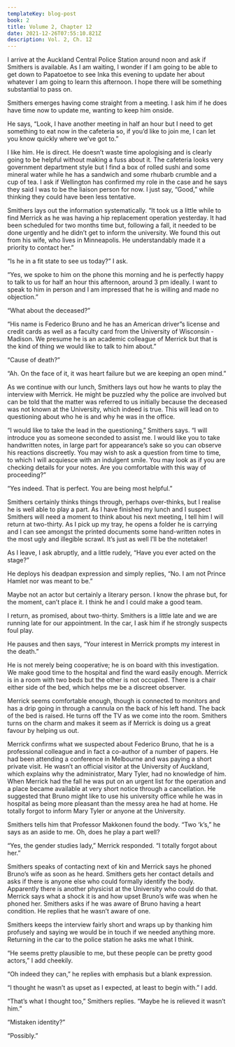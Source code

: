 ```yaml
---
templateKey: blog-post
book: 2
title: Volume 2, Chapter 12
date: 2021-12-26T07:55:10.821Z
description: Vol. 2, Ch. 12
---
```

I arrive at the Auckland Central Police Station around noon and ask if Smithers is available. As I am waiting, I wonder if I am going to be able to get down to Papatoetoe to see Inka this evening to update her about whatever I am going to learn this afternoon. I hope there will be something substantial to pass on.

Smithers emerges having come straight from a meeting. I ask him if he does have time now to update me, wanting to keep him onside. 

He says, “Look, I have another meeting in half an hour but I need to get something to eat now in the cafeteria so, if you’d like to join me, I can let you know quickly where we’ve got to.”

I like him. He is direct. He doesn’t waste time apologising and is clearly going to be helpful without making a fuss about it. The cafeteria looks very government department style but I find a box of rolled sushi and some mineral water while he has a sandwich and some rhubarb crumble and a cup of tea. I ask if Wellington has confirmed my role in the case and he says they said I was to be the liaison person for now. I just say, “Good,” while thinking they could have been less tentative.

Smithers lays out the information systematically. “It took us a little while to find Merrick as he was having a hip replacement operation yesterday. It had been scheduled for two months time but, following a fall, it needed to be done urgently and he didn’t get to inform the university. We found this out from his wife, who lives in Minneapolis. He understandably made it a priority to contact her.”

“Is he in a fit state to see us today?” I ask.

“Yes, we spoke to him on the phone this morning and he is perfectly happy to talk to us for half an hour this afternoon, around 3 pm ideally. I want to speak to him in person and I am impressed that he is willing and made no objection.”

“What about the deceased?”

“His name is Federico Bruno and he has an American driver”s license and credit cards as well as a faculty card from the University of Wisconsin - Madison. We presume he is an academic colleague of Merrick but that is the kind of thing we would like to talk to him about.”

“Cause of death?”

“Ah. On the face of it, it was heart failure but we are keeping an open mind.”

As we continue with our lunch, Smithers lays out how he wants to play the interview with Merrick. He might be puzzled why the police are involved but can be told that the matter was referred to us initially because the deceased was not known at the University, which indeed is true. This will lead on to questioning about who he is and why he was in the office. 

“I would like to take the lead in the questioning,” Smithers says. “I will introduce you as someone seconded to assist me. I would like you to take handwritten notes, in large part for appearance’s sake so you can  observe his reactions discreetly. You may wish to ask a question from time to time, to which I will acquiesce with an indulgent smile. You may look as if you are checking details for your notes. Are you comfortable with this way of proceeding?” 

“Yes indeed. That is perfect. You are being most helpful.”

Smithers certainly thinks things through, perhaps over-thinks,  but I realise he is well able to play a part. As I have finished my lunch and I suspect Smithers will need a moment to think about his next meeting, I tell him I will return at two-thirty. As I pick up my tray, he opens a folder he is carrying and I can see amongst the printed documents some hand-written notes in the most ugly and illegible scrawl. It’s just as well I’ll be the notetaker!

As I leave, I ask abruptly, and a little rudely, “Have you ever acted on the stage?”

He deploys his deadpan expression and simply replies, “No. I am not Prince Hamlet nor was meant to be.”

Maybe not an actor but certainly a literary person. I know the phrase but, for the moment, can’t place it. I think he and I could make a good team.

I return, as promised, about two-thirty. Smithers is a little late and we are running late for our appointment. In the car, I ask him if he strongly suspects foul play. 

He pauses and then says, “Your interest in Merrick prompts my interest in the death.” 

He is not merely being cooperative; he is on board with this investigation. We make good time to the hospital and find the ward easily enough. Merrick is in a room with two beds but the other is not occupied. There is a chair either side of the bed, which helps me be  a discreet observer.

Merrick seems comfortable enough, though is connected to monitors and has a drip going in through a cannula on the back of his left hand. The back of the bed is raised. He turns off the TV as we come into the room. Smithers turns on the charm and makes it seem as if Merrick is doing us a great favour by helping us out. 

Merrick confirms what we suspected about Federico Bruno, that he is a professional colleague and in fact a co-author of a number of papers. He had been attending a conference in Melbourne and was paying a short private visit. He wasn’t an official visitor at the University of Auckland, which explains why the administrator, Mary Tyler, had no knowledge of him. When Merrick had the fall he was put on an urgent list for the operation and a place became available at very short notice through a cancellation. He suggested that Bruno might like to use his university office while he was in hospital as being more pleasant than the messy area he had at home. He totally forgot to inform Mary Tyler or anyone at the University. 

Smithers tells him that Professor Makkonen found the body.  “Two ‘k’s,” he says as an aside to me. Oh, does he play a part well?

“Yes, the gender studies lady,” Merrick responded. “I totally forgot about her.”

Smithers speaks of contacting next of kin and Merrick says he phoned Bruno’s wife as soon as he heard. Smithers gets her contact details and asks if there is anyone else who could formally identify the body. Apparently there is another physicist at the University who could do that. Merrick says what a shock it is and how upset Bruno’s wife was when he phoned her. Smithers asks if he was aware of Bruno having a heart condition. He replies that he wasn’t aware of one.

Smithers keeps the interview fairly short and wraps up by thanking him profusely and saying we would be in touch if we needed anything more. Returning in the car to the police station he asks me what I think.

“He seems pretty plausible to me, but these people can be pretty good actors,” I add cheekily.

“Oh indeed they can,” he replies with emphasis but a blank expression.

“I thought he wasn’t as upset as I expected, at least to begin with.” I add.

“That’s what I thought too,” Smithers replies. “Maybe he is relieved it wasn’t him.”

“Mistaken identity?”

“Possibly.”